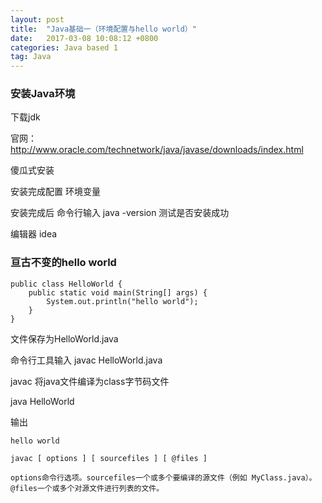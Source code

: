 ```yaml
---
layout: post
title:  "Java基础一（环境配置与hello world）"
date:   2017-03-08 10:08:12 +0800
categories: Java based 1
tag: Java
---
```


### 安装Java环境

下载jdk

官网：http://www.oracle.com/technetwork/java/javase/downloads/index.html

傻瓜式安装

安装完成配置 环境变量

安装完成后 命令行输入 java -version 测试是否安装成功

编辑器 idea



### 亘古不变的hello world

```
public class HelloWorld {
    public static void main(String[] args) {
        System.out.println("hello world");
    }
}
```
文件保存为HelloWorld.java

命令行工具输入 javac HelloWorld.java

javac 将java文件编译为class字节码文件 

java HelloWorld 

输出

```
hello world
```

```
javac [ options ] [ sourcefiles ] [ @files ]

options命令行选项。sourcefiles一个或多个要编译的源文件（例如 MyClass.java）。@files一个或多个对源文件进行列表的文件。

```